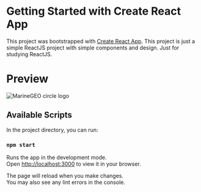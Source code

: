 # Getting Started with Create React App

This project was bootstrapped with [Create React App](https://github.com/facebook/create-react-app). 
This project is just a simple ReactJS project with simple components and design. Just for studying ReactJS.

# Preview

![MarineGEO circle logo](/page_simple.gif "MarineGEO logo")

## Available Scripts

In the project directory, you can run:

### `npm start`

Runs the app in the development mode.\
Open [http://localhost:3000](http://localhost:3000) to view it in your browser.

The page will reload when you make changes.\
You may also see any lint errors in the console.